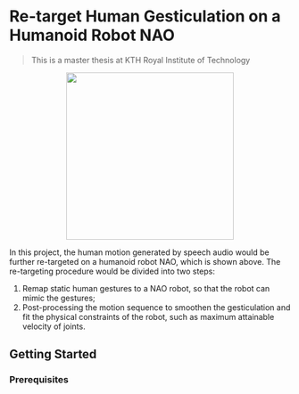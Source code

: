 # Re-target Human Gesticulation on a Humanoid Robot NAO
> This is a master thesis at KTH Royal Institute of Technology

<p align="center">
	<img src="https://www.softbankrobotics.com/emea/themes/custom/softbank/images/full-nao.png" width="300" align="center"/>
</p>





In this project, the human motion generated by speech audio would be further re-targeted on a humanoid robot NAO, which is shown above. The re-targeting procedure would be divided into two steps:

1. Remap static human gestures to a NAO robot, so that the robot can mimic the gestures;
2. Post-processing the motion sequence to smoothen the gesticulation and fit the physical constraints of the robot, such as maximum attainable velocity of joints.



## Getting Started

### Prerequisites



